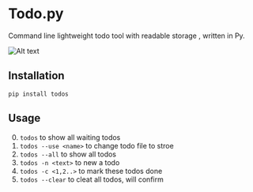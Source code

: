 # Todo.py
Command line lightweight todo tool with readable storage , written in Py.

![Alt text]('./demo.png')

## Installation
`pip install todos`

## Usage
0. `todos` to show all waiting todos
0. `todos --use <name>` to change todo file to stroe
0. `todos --all` to show all todos
0. `todos -n <text>` to new a todo
0. `todos -c <1,2..>` to mark these todos done
0. `todos --clear` to cleat all todos, will confirm

